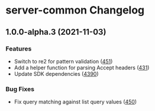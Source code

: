 # server-common Changelog

## 1.0.0-alpha.3 (2021-11-03)

### Features

- Switch to re2 for pattern validation ([451](https://github.com/awslabs/smithy-typescript/pull/451))
- Add a helper function for parsing Accept headers ([431](https://github.com/awslabs/smithy-typescript/pull/431))
- Update SDK dependencies ([4390](https://github.com/awslabs/smithy-typescript/pull/439))

### Bug Fixes

- Fix query matching against list query values ([450](https://github.com/awslabs/smithy-typescript/pull/450))
